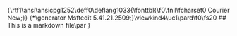 {\rtf1\ansi\ansicpg1252\deff0\deflang1033{\fonttbl{\f0\fnil\fcharset0 Courier New;}}
{\*\generator Msftedit 5.41.21.2509;}\viewkind4\uc1\pard\f0\fs20 ## This is a markdown file\par
}
 